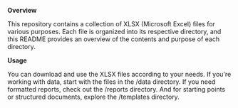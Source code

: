 **Overview**

This repository contains a collection of XLSX (Microsoft Excel) files for various purposes. Each file is organized into its respective directory, 
and this README provides an overview of the contents and purpose of each directory.

**Usage**

You can download and use the XLSX files according to your needs. If you're working with data, start with the files in the /data directory. If you need formatted reports, check out the /reports directory. And for starting points or structured documents, explore the /templates directory.
